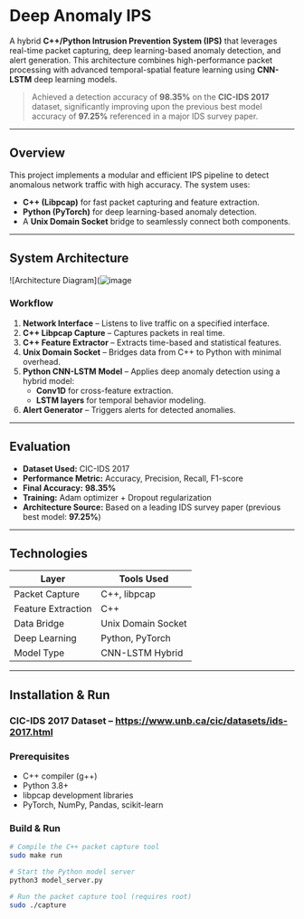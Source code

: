 #  Deep Anomaly IPS

A hybrid **C++/Python Intrusion Prevention System (IPS)** that leverages real-time packet capturing, deep learning-based anomaly detection, and alert generation. This architecture combines high-performance packet processing with advanced temporal-spatial feature learning using **CNN-LSTM** deep learning models.

>  Achieved a detection accuracy of **98.35%** on the **CIC-IDS 2017** dataset, significantly improving upon the previous best model accuracy of **97.25%** referenced in a major IDS survey paper.

---

##  Overview

This project implements a modular and efficient IPS pipeline to detect anomalous network traffic with high accuracy. The system uses:

- **C++ (Libpcap)** for fast packet capturing and feature extraction.
- **Python (PyTorch)** for deep learning-based anomaly detection.
- A **Unix Domain Socket** bridge to seamlessly connect both components.

---

##  System Architecture

![Architecture Diagram](![image](https://github.com/user-attachments/assets/43727e9d-3f0d-4673-b999-b2cf27736338)


###  Workflow

1. **Network Interface** – Listens to live traffic on a specified interface.
2. **C++ Libpcap Capture** – Captures packets in real time.
3. **C++ Feature Extractor** – Extracts time-based and statistical features.
4. **Unix Domain Socket** – Bridges data from C++ to Python with minimal overhead.
5. **Python CNN-LSTM Model** – Applies deep anomaly detection using a hybrid model:
    - **Conv1D** for cross-feature extraction.
    - **LSTM layers** for temporal behavior modeling.
6. **Alert Generator** – Triggers alerts for detected anomalies.

---

##  Evaluation

- **Dataset Used:** CIC-IDS 2017
- **Performance Metric:** Accuracy, Precision, Recall, F1-score
- **Final Accuracy:** **98.35%**
- **Training:** Adam optimizer + Dropout regularization
- **Architecture Source:** Based on a leading IDS survey paper (previous best model: **97.25%**)

---

##  Technologies

| Layer              | Tools Used        |
|-------------------|-------------------|
| Packet Capture     | C++, libpcap       |
| Feature Extraction | C++                |
| Data Bridge        | Unix Domain Socket |
| Deep Learning      | Python, PyTorch    |
| Model Type         | CNN-LSTM Hybrid    |

---

##  Installation & Run

### CIC-IDS 2017 Dataset – https://www.unb.ca/cic/datasets/ids-2017.html


### Prerequisites

- C++ compiler (g++)
- Python 3.8+
- libpcap development libraries
- PyTorch, NumPy, Pandas, scikit-learn

### Build & Run

```bash
# Compile the C++ packet capture tool
sudo make run

# Start the Python model server
python3 model_server.py

# Run the packet capture tool (requires root)
sudo ./capture

